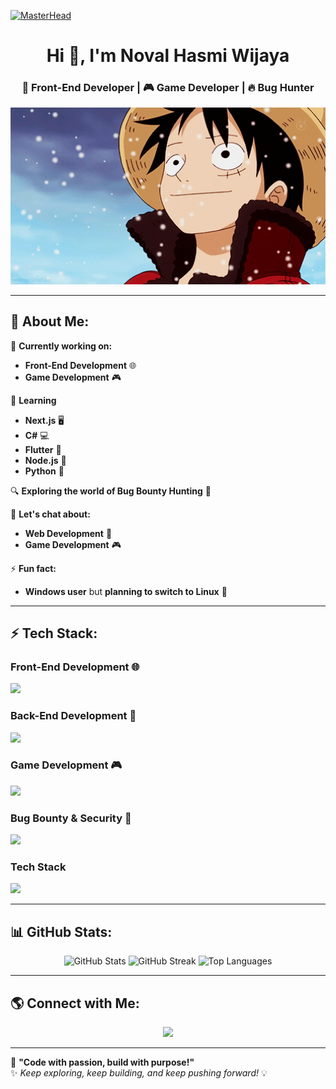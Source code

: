 [![MasterHead](https://camo.githubusercontent.com/4fd007a9db2f46b92856dbba073aea1b9e0b927473eb566a2a8d5ccb5d819b0f/68747470733a2f2f692e70696e696d672e636f6d2f6f726967696e616c732f63362f33332f63322f63363333633230656465383266306530636564376435373064626533613166332e676966)](https://github.com/zen-Hikari)

<h1 align="center">Hi 👋, I'm Noval Hasmi Wijaya</h1>
<h3 align="center">🚀 Front-End Developer | 🎮 Game Developer | 🔥 Bug Hunter</h3>

<p align="center">
  <img src="https://raw.githubusercontent.com/novaldanorel/walpaper/refs/heads/main/Banner%20Gifs.gif" alt="Banner" width="600"/>
</p>

---

## 🍖 **About Me:**
🌱 **Currently working on:**  
  - **Front-End Development** 🌐  
  - **Game Development** 🎮  

🧠 **Learning**  
  - **Next.js** 🖥️  
  - **C#** 💻  
  - **Flutter** 📱  
  - **Node.js** 🚀  
  - **Python** 🐍  


🔍 **Exploring the world of Bug Bounty Hunting** 🔐

💬 **Let's chat about:**  
  - **Web Development** 🔧  
  - **Game Development** 🎮

⚡ **Fun fact:**  
  - **Windows user** but **planning to switch to Linux** 🐧


---

## ⚡ **Tech Stack:**
### Front-End Development 🌐
<p>
  <img src="https://skillicons.dev/icons?i=html,css,js,react,tailwind,bootstrap" />
</p>

### Back-End Development 🚀
<p>
  <img src="https://skillicons.dev/icons?i=nodejs,python,mysql,postgres" />
</p>

### Game Development 🎮
<p>
  <img src="https://skillicons.dev/icons?i=cs,unity,godot" />
</p>

### Bug Bounty & Security 🔐
<p>
  <img src="https://skillicons.dev/icons?i=linux,kali" />
</p>

### Tech Stack
<p>
  <img src="https://skillicons.dev/icons?i=vite" />
</p>


---

## 📊 GitHub Stats:
<p align="center">
  <img src="https://github-readme-stats.vercel.app/api?username=zen-Hikari&theme=tokyonight&hide_border=false&include_all_commits=false&count_private=false" alt="GitHub Stats"/>
  <img src="https://github-readme-streak-stats.herokuapp.com/?user=zen-Hikari&theme=tokyonight&hide_border=false" alt="GitHub Streak"/>
  <img src="https://github-readme-stats.vercel.app/api/top-langs/?username=zen-Hikari&theme=tokyonight&hide_border=false&layout=compact" alt="Top Languages"/> 
</p>

---

## 🌎 Connect with Me:
<p align="center">
  <a href="https://www.linkedin.com/in/zen-hikari-703125316/">
    <img src="https://img.shields.io/badge/LinkedIn-%230077B5.svg?style=for-the-badge&logo=linkedin&logoColor=white"/>
  </a>
</p>

---

🚀 **"Code with passion, build with purpose!"**  
✨ _Keep exploring, keep building, and keep pushing forward!_ 💡
